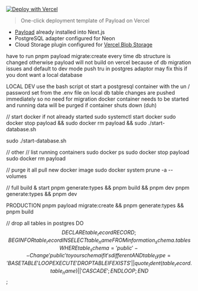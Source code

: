 [![Deploy with Vercel](https://vercel.com/button)](https://vercel.com/new/clone?repository-url=https%3A%2F%2Fgithub.com%2Fpayloadcms%2Fvercel-deploy-payload-postgres&project-name=payload-project&env=PAYLOAD_SECRET&build-command=pnpm%20run%20ci&stores=%5B%7B%22type%22%3A%22postgres%22%7D%2C%7B%22type%22%3A%22blob%22%7D%5D)

> One-click deployment template of Payload on Vercel

- [Payload](https://github.com/payloadcms/payload) already installed into Next.js
- PostgreSQL adapter configured for Neon
- Cloud Storage plugin configured for [Vercel Blob Storage](https://vercel.com/docs/storage/vercel-blob)

have to run pnpm payload migrate:create every time db structure is changed otherwise payload will not build on vercel because of db migration issues and default to dev mode
push tru in postgres adaptor may fix this if you dont want a local database

LOCAL DEV
use the bash script ot start a postgresql container with the un / password set from the .env file
on local db table changes are pushed immediately so no need for migration
docker container needs to be started and running
data will be purged if container shuts down (duh)

// start docker if not already started
sudo systemctl start docker
sudo docker stop payload && sudo docker rm payload && sudo ./start-database.sh

sudo ./start-database.sh

// other
// list running containers
sudo docker ps
sudo docker stop payload
sudo docker rm payload

// purge it all pull new docker image
sudo docker system prune -a --volumes

// full build & start
pnpm generate:types && pnpm build && pnpm dev
pnpm generate:types && pnpm dev

PRODUCTION
pnpm payload migrate:create && pnpm generate:types && pnpm build

// drop all tables in postgres
DO $$
DECLARE
    table_record RECORD;
BEGIN
    FOR table_record IN
        SELECT table_name
        FROM information_schema.tables
        WHERE table_schema = 'public' -- Change 'public' to your schema if it's different
          AND table_type = 'BASE TABLE'
    LOOP
        EXECUTE 'DROP TABLE IF EXISTS ' || quote_ident(table_record.table_name) || ' CASCADE';
    END LOOP;
END $$;
